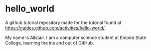 # hello_world

A github tutorial repository made for the tutorial found at https://guides.github.com/activities/hello-world/.

My name is Alistair. I am a computer science student at Empire State College, learning the ins and out of GitHub.

